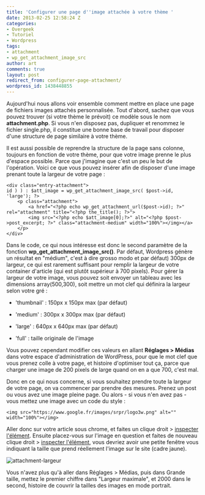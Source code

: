 ```yaml
---
title: 'Configurer une page d''image attachée à votre thème '
date: 2013-02-25 12:58:24 Z
categories:
- Overgeek
- Tutoriel
- Wordpress
tags:
- attachment
- wp_get_attachment_image_src
author: art
comments: true
layout: post
redirect_from: configurer-page-attachment/
wordpress_id: 1438448855
---
```


Aujourd'hui nous allons voir ensemble comment mettre en place une page de fichiers images attachés personnalisée. Tout d'abord, sachez que vous pouvez trouver (si votre thème le prévoit) ce modèle sous le nom **attachment.php**. Si vous n'en disposez pas, dupliquer et renommez le fichier single.php, il constitue une bonne base de travail pour disposer d'une structure de page similaire à votre thème.<!-- more -->

Il est aussi possible de reprendre la structure de la page sans colonne, toujours en fonction de votre thème, pour que votre image prenne le plus d'espace possible. Parce que j'imagine que c'est un peu le but de l'opération. Voici ce que vous pouvez insérer afin de disposer d'une image prenant toute la largeur de votre page :

    
    
    <div class="entry-attachment">
    id ) ) : $att_image = wp_get_attachment_image_src( $post->id, 'large'); ?>
    	<p class="attachment">
    		<a href="<?php echo wp_get_attachment_url($post->id); ?>" rel="attachment" title="<?php the_title(); ?>">
    		<img src="<?php echo $att_image[0];?>" alt="<?php $post->post_excerpt; ?>" class="attachment-medium" width="100%"></img></a>
    	</p>
    </div>
    



Dans le code, ce qui nous intéresse est donc le second paramètre de la fonction **wp_get_attachment_image_src()**. Par défaut, Wordpress génère un résultat en "médium", c'est à dire grosso modo et par défaut) 300px de largeur, ce qui est rarement suffisant pour remplir la largeur de votre container d'article (qui est plutôt supérieur à 700 pixels). Pour gérer la largeur de votre image, vous pouvez soit envoyer un tableau avec les dimensions array(500,300), soit mettre un mot clef qui définira la largeur selon votre gré :



	
  * 'thumbnail' : 150px x 150px max (par défaut)

	
  * 'medium' : 300px x 300px max (par défaut)

	
  * 'large' : 640px x 640px max (par défaut)

	
  * 'full' : taille originale de l'image



Vous pouvez cependant modifier ces valeurs en allant **Réglages > Médias** dans votre espace d'administration de WordPress, pour que le mot clef que vous prenez colle à votre page, et histoire d'optimiser tout ça, parce que charger une image de 200 pixels de large quand on en a que 700, c'est mal.

Donc en ce qui nous concerne, si vous souhaitez prendre toute la largeur de votre page, on va commencer par prendre des mesures. Prenez un post ou vous avez une image pleine page. Ou alors - si vous n'en avez pas - vous mettez une image avec un code du style :


    
    <img src="https://www.google.fr/images/srpr/logo3w.png" alt="" width="100%"></img>


Aller donc sur votre article sous chrome, et faites un clique droit > [inspecter l'élément](http://irz.fr/?s=inspecter+l%27élément). Ensuite placez-vous sur l'image en question et faites de nouveau clique droit > [inspecter l'élément](http://irz.fr/?s=inspecter+l%27élément), vous devriez avoir une petite fenêtre vous indiquant la taille que prend réellement l'image sur le site (cadre jaune).

<img alt="attachment-largeur" data-src="https://static.irz.fr/2013/02/attachment-largeur.png" src="https://static.irz.fr/thumb.php?size=<100&crop=0&src=https://static.irz.fr/2013/02/attachment-largeur.png" />

Vous n'avez plus qu'à aller dans Réglages > Médias, puis dans Grande taille, mettez le premier chiffre dans "Largeur maximale", et 2000 dans le second, histoire de couvrir la tailles des images en mode portrait.


